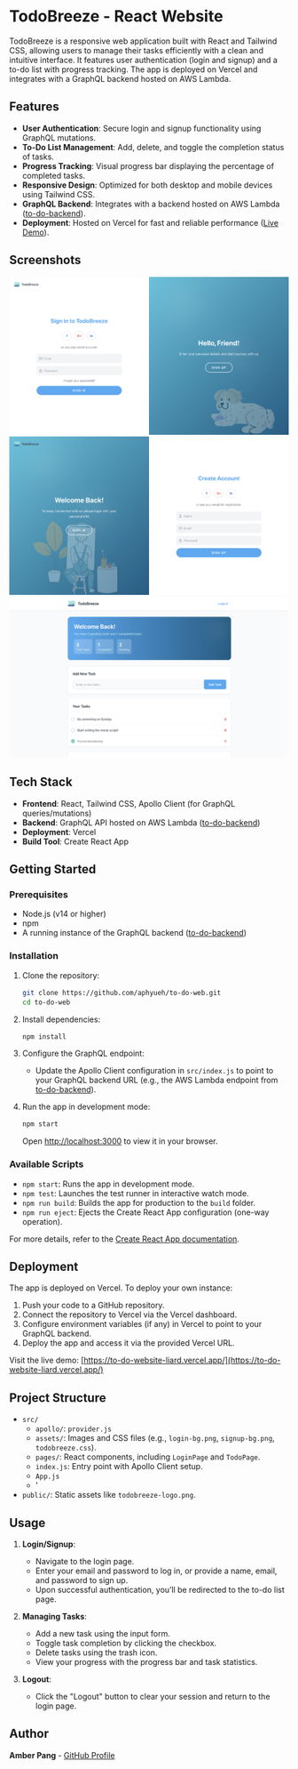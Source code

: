 # TodoBreeze - React Website

TodoBreeze is a responsive web application built with React and Tailwind CSS, allowing users to manage their tasks efficiently with a clean and intuitive interface. It features user authentication (login and signup) and a to-do list with progress tracking. The app is deployed on Vercel and integrates with a GraphQL backend hosted on AWS Lambda.

## Features

- **User Authentication**: Secure login and signup functionality using GraphQL mutations.
- **To-Do List Management**: Add, delete, and toggle the completion status of tasks.
- **Progress Tracking**: Visual progress bar displaying the percentage of completed tasks.
- **Responsive Design**: Optimized for both desktop and mobile devices using Tailwind CSS.
- **GraphQL Backend**: Integrates with a backend hosted on AWS Lambda ([to-do-backend](https://github.com/aphyueh/to-do-backend)).
- **Deployment**: Hosted on Vercel for fast and reliable performance ([Live Demo](https://to-do-website-liard.vercel.app/)).

## Screenshots
<img src="/public/demo-login-screenshot.png" alt="Screenshot of login screen">
<img src="/public/demo-signup-screenshot.png" alt="Screenshot of signup screen">
<img src="/public/demo-todo-screenshot.png" alt="Screenshot of Todo screen">

## Tech Stack

- **Frontend**: React, Tailwind CSS, Apollo Client (for GraphQL queries/mutations)
- **Backend**: GraphQL API hosted on AWS Lambda ([to-do-backend](https://github.com/aphyueh/to-do-backend))
- **Deployment**: Vercel
- **Build Tool**: Create React App

## Getting Started

### Prerequisites

- Node.js (v14 or higher)
- npm 
- A running instance of the GraphQL backend ([to-do-backend](https://github.com/aphyueh/to-do-backend))

### Installation

1. Clone the repository:
   ```bash
   git clone https://github.com/aphyueh/to-do-web.git
   cd to-do-web
   ```

2. Install dependencies:
   ```bash
   npm install
   ```

3. Configure the GraphQL endpoint:
   - Update the Apollo Client configuration in `src/index.js` to point to your GraphQL backend URL (e.g., the AWS Lambda endpoint from [to-do-backend](https://github.com/aphyueh/to-do-backend)).

4. Run the app in development mode:
   ```bash
   npm start
   ```
   Open [http://localhost:3000](http://localhost:3000) to view it in your browser.

### Available Scripts

- `npm start`: Runs the app in development mode.
- `npm test`: Launches the test runner in interactive watch mode.
- `npm run build`: Builds the app for production to the `build` folder.
- `npm run eject`: Ejects the Create React App configuration (one-way operation).

For more details, refer to the [Create React App documentation](https://facebook.github.io/create-react-app/docs/getting-started).

## Deployment

The app is deployed on Vercel. To deploy your own instance:

1. Push your code to a GitHub repository.
2. Connect the repository to Vercel via the Vercel dashboard.
3. Configure environment variables (if any) in Vercel to point to your GraphQL backend.
4. Deploy the app and access it via the provided Vercel URL.

Visit the live demo: [https://to-do-website-liard.vercel.app/](https://to-do-website-liard.vercel.app/)

## Project Structure

- `src/`
   - `apollo/`: `provider.js` 
   - `assets/`: Images and CSS files (e.g., `login-bg.png`, `signup-bg.png`, `todobreeze.css`).
   - `pages/`: React components, including `LoginPage` and `TodoPage`.
   - `index.js`: Entry point with Apollo Client setup.
   - `App.js`
   - '
- `public/`: Static assets like `todobreeze-logo.png`.

## Usage

1. **Login/Signup**:
   - Navigate to the login page.
   - Enter your email and password to log in, or provide a name, email, and password to sign up.
   - Upon successful authentication, you’ll be redirected to the to-do list page.

2. **Managing Tasks**:
   - Add a new task using the input form.
   - Toggle task completion by clicking the checkbox.
   - Delete tasks using the trash icon.
   - View your progress with the progress bar and task statistics.

3. **Logout**:
   - Click the "Logout" button to clear your session and return to the login page.

## Author

**Amber Pang** - [GitHub Profile](https://github.com/aphyueh)
